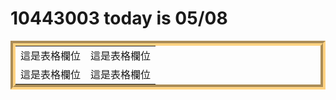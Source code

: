 <!DOCTYPE html>
<html lang="en">
<head>
	<meta charset="UTF-8">
</head>
<body>
	<h1>10443003 today is 05/08</h1>
	<table style="border:8px #FFD382 groove;" cellpadding="10" border='0'>
		<tr><td>這是表格欄位</td><td>這是表格欄位</td></tr>
		<tr><td>這是表格欄位</td><td>這是表格欄位</td></tr>
</table>
</body>
</html>
